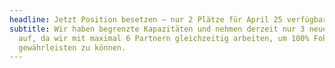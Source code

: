 ```yaml
---
headline: Jetzt Position besetzen – nur 2 Plätze für April 25 verfügbar.
subtitle: Wir haben begrenzte Kapazitäten und nehmen derzeit nur 3 neue Kunden
  auf, da wir mit maximal 6 Partnern gleichzeitig arbeiten, um 100% Fokus
  gewährleisten zu können.
---
```

